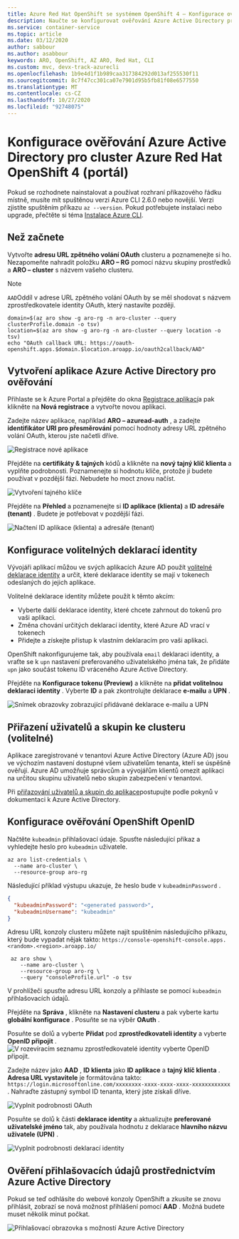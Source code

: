 ```yaml
---
title: Azure Red Hat OpenShift se systémem OpenShift 4 – Konfigurace ověřování Azure Active Directory pomocí Azure Portal a webové konzole OpenShift
description: Naučte se konfigurovat ověřování Azure Active Directory pro cluster Azure Red Hat OpenShift se systémem OpenShift 4 pomocí Azure Portal a webové konzole OpenShift.
ms.service: container-service
ms.topic: article
ms.date: 03/12/2020
author: sabbour
ms.author: asabbour
keywords: ARO, OpenShift, AZ ARO, Red Hat, CLI
ms.custom: mvc, devx-track-azurecli
ms.openlocfilehash: 1b9e4d1f1b989caa317384292d013af255530f11
ms.sourcegitcommit: 8c7f47cc301ca07e7901d95b5fb81f08e6577550
ms.translationtype: MT
ms.contentlocale: cs-CZ
ms.lasthandoff: 10/27/2020
ms.locfileid: "92748075"
---
```

# <a name="configure-azure-active-directory-authentication-for-an-azure-red-hat-openshift-4-cluster-portal"></a>Konfigurace ověřování Azure Active Directory pro cluster Azure Red Hat OpenShift 4 (portál)

Pokud se rozhodnete nainstalovat a používat rozhraní příkazového řádku místně, musíte mít spuštěnou verzi Azure CLI 2.6.0 nebo novější. Verzi zjistíte spuštěním příkazu `az --version`. Pokud potřebujete instalaci nebo upgrade, přečtěte si téma [Instalace Azure CLI](/cli/azure/install-azure-cli?view=azure-cli-latest).

## <a name="before-you-begin"></a>Než začnete

Vytvořte **adresu URL zpětného volání OAuth** clusteru a poznamenejte si ho. Nezapomeňte nahradit položku **ARO – RG** pomocí názvu skupiny prostředků a **ARO – cluster** s názvem vašeho clusteru.

> [!NOTE]
> `AAD`Oddíl v adrese URL zpětného volání OAuth by se měl shodovat s názvem zprostředkovatele identity OAuth, který nastavíte později.

```azurecli-interactive
domain=$(az aro show -g aro-rg -n aro-cluster --query clusterProfile.domain -o tsv)
location=$(az aro show -g aro-rg -n aro-cluster --query location -o tsv)
echo "OAuth callback URL: https://oauth-openshift.apps.$domain.$location.aroapp.io/oauth2callback/AAD"
```

## <a name="create-an-azure-active-directory-application-for-authentication"></a>Vytvoření aplikace Azure Active Directory pro ověřování

Přihlaste se k Azure Portal a přejděte do okna [Registrace aplikací](https://ms.portal.azure.com/#blade/Microsoft_AAD_RegisteredApps/ApplicationsListBlade)a pak klikněte na **Nová registrace** a vytvořte novou aplikaci.

Zadejte název aplikace, například **ARO – azuread-auth** , a zadejte **identifikátor URI pro přesměrování** pomocí hodnoty adresy URL zpětného volání OAuth, kterou jste načetli dříve.

![Registrace nové aplikace](media/aro4-ad-registerapp.png)

Přejděte na **certifikáty & tajných** kódů a klikněte na **nový tajný klíč klienta** a vyplňte podrobnosti. Poznamenejte si hodnotu klíče, protože ji budete používat v pozdější fázi. Nebudete ho moct znovu načíst.

![Vytvoření tajného klíče](media/aro4-ad-clientsecret.png)

Přejděte na **Přehled** a poznamenejte si **ID aplikace (klienta)** a **ID adresáře (tenant)** . Budete je potřebovat v pozdější fázi.

![Načtení ID aplikace (klienta) a adresáře (tenant)](media/aro4-ad-ids.png)

## <a name="configure-optional-claims"></a>Konfigurace volitelných deklarací identity

Vývojáři aplikací můžou ve svých aplikacích Azure AD použít [volitelné deklarace identity](../active-directory/develop/active-directory-optional-claims.md) a určit, které deklarace identity se mají v tokenech odeslaných do jejich aplikace.

Volitelné deklarace identity můžete použít k těmto akcím:

* Vyberte další deklarace identity, které chcete zahrnout do tokenů pro vaši aplikaci.
* Změna chování určitých deklarací identity, které Azure AD vrací v tokenech
* Přidejte a získejte přístup k vlastním deklaracím pro vaši aplikaci.

OpenShift nakonfigurujeme tak, aby používala `email` deklaraci identity, a vraťte se k `upn` nastavení preferovaného uživatelského jména tak, že přidáte `upn` jako součást tokenu ID vráceného Azure Active Directory.

Přejděte na **Konfigurace tokenu (Preview)** a klikněte na **přidat volitelnou deklaraci identity** . Vyberte **ID** a pak zkontrolujte deklarace **e-mailu** a **UPN** .

![Snímek obrazovky zobrazující přidávané deklarace e-mailu a UPN](media/aro4-ad-tokens.png)

## <a name="assign-users-and-groups-to-the-cluster-optional"></a>Přiřazení uživatelů a skupin ke clusteru (volitelné)

Aplikace zaregistrované v tenantovi Azure Active Directory (Azure AD) jsou ve výchozím nastavení dostupné všem uživatelům tenanta, kteří se úspěšně ověřují. Azure AD umožňuje správcům a vývojářům klientů omezit aplikaci na určitou skupinu uživatelů nebo skupin zabezpečení v tenantovi.

Při [přiřazování uživatelů a skupin do aplikace](../active-directory/develop/howto-restrict-your-app-to-a-set-of-users.md#app-registration)postupujte podle pokynů v dokumentaci k Azure Active Directory.

## <a name="configure-openshift-openid-authentication"></a>Konfigurace ověřování OpenShift OpenID

Načtěte `kubeadmin` přihlašovací údaje. Spusťte následující příkaz a vyhledejte heslo pro `kubeadmin` uživatele.

```azurecli-interactive
az aro list-credentials \
  --name aro-cluster \
  --resource-group aro-rg
```

Následující příklad výstupu ukazuje, že heslo bude v `kubeadminPassword` .

```json
{
  "kubeadminPassword": "<generated password>",
  "kubeadminUsername": "kubeadmin"
}
```

Adresu URL konzoly clusteru můžete najít spuštěním následujícího příkazu, který bude vypadat nějak takto: `https://console-openshift-console.apps.<random>.<region>.aroapp.io/`

```azurecli-interactive
 az aro show \
    --name aro-cluster \
    --resource-group aro-rg \
    --query "consoleProfile.url" -o tsv
```

V prohlížeči spusťte adresu URL konzoly a přihlaste se pomocí `kubeadmin` přihlašovacích údajů.

Přejděte na **Správa** , klikněte na **Nastavení clusteru** a pak vyberte kartu **globální konfigurace** . Posuňte se na výběr **OAuth** .

Posuňte se dolů a vyberte **Přidat** pod **zprostředkovateli identity** a vyberte **OpenID připojit** .
![V rozevíracím seznamu zprostředkovatelé identity vyberte OpenID připojit.](media/aro4-oauth-idpdrop.png)

Zadejte název jako **AAD** , **ID klienta** jako **ID aplikace** a **tajný klíč klienta** . **Adresa URL vystavitele** je formátována takto: `https://login.microsoftonline.com/xxxxxxxx-xxxx-xxxx-xxxx-xxxxxxxxxxxx` . Nahraďte zástupný symbol ID tenanta, který jste získali dříve.

![Vyplnit podrobnosti OAuth](media/aro4-oauth-idp-1.png)

Posuňte se dolů k části **deklarace identity** a aktualizujte **preferované uživatelské jméno** tak, aby používala hodnotu z deklarace **hlavního názvu uživatele (UPN)** .

![Vyplnit podrobnosti deklarací identity](media/aro4-oauth-idp-2.png)

## <a name="verify-login-through-azure-active-directory"></a>Ověření přihlašovacích údajů prostřednictvím Azure Active Directory

Pokud se teď odhlásíte do webové konzoly OpenShift a zkusíte se znovu přihlásit, zobrazí se nová možnost přihlášení pomocí **AAD** . Možná budete muset několik minut počkat.

![Přihlašovací obrazovka s možností Azure Active Directory](media/aro4-login-2.png)
